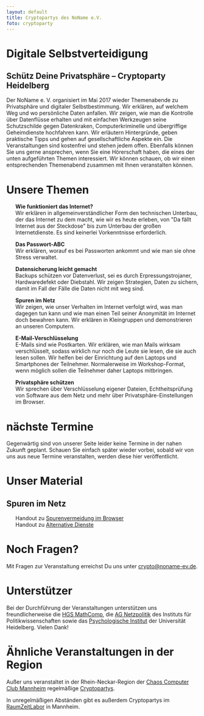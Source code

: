 ```yaml
---
layout: default
title: Cryptopartys des NoName e.V.
foto: cryptoparty
---
```


<style>
li {
	list-style: none;
}
</style>

# Digitale Selbstverteidigung
## Schütz Deine Privatsphäre – Cryptoparty Heidelberg

Der NoName e. V. organisiert im Mai 2017 wieder Themen­abende zu Privatsphäre und digitaler Selbstbestimmung. Wir erklären, auf welchem Weg und wo persönliche Daten anfallen. Wir zeigen, wie man die Kontrolle über Datenflüsse erhalten und mit einfachen Werkzeugen seine Schutzschilde gegen Datenkraken, Computerkriminelle und übergriffige Geheimdienste hochfah­ren kann. Wir erläutern Hintergründe, geben praktische Tipps und gehen auf gesellschaftliche Aspekte ein.
Die Veranstaltungen sind kostenfrei und stehen jedem offen.
Ebenfalls können Sie uns gerne ansprechen, wenn Sie eine Hörerschaft haben, die eines der unten aufgeführten Themen interessiert. Wir können schauen, ob wir einen entsprechenden Themenabend zusammen mit Ihnen veranstalten können.


# Unsere Themen

* **Wie funktioniert das Internet?**<br>
Wir erklären in allgemeinverständlicher Form den technischen Unterbau, der das Internet zu dem macht, wie wir es heute erleben, von "Da fällt Internet aus der Steckdose" bis zum Unterbau der großen Internetdienste. Es sind keinerlei Vorkenntnisse erforderlich.

* **Das Passwort-ABC**<br>
Wir erklären, worauf es bei Passworten ankommt und wie man sie ohne Stress verwaltet.

* **Datensicherung leicht gemacht**<br>
Backups schützen vor Datenverlust, sei es durch Erpressungstrojaner, Hardwaredefekt oder Diebstahl.
Wir zeigen Strategien, Daten zu sichern, damit im Fall der Fälle die Daten nicht mit weg sind.

* **Spuren im Netz**<br>
Wir zeigen, wie unser Verhalten im Internet verfolgt wird, was man dagegen tun kann und wie man einen Teil seiner Anonymität im Internet doch bewahren kann.
Wir erklären in Kleingruppen und demonstrieren an unseren Computern.

* **E-Mail-Verschlüsselung**<br>
E-Mails sind wie Postkarten. Wir erklären, wie man Mails wirksam verschlüsselt, sodass wirklich nur noch die Leute sie lesen, die sie auch lesen sollen.
Wir helfen bei der Einrichtung auf den Laptops und Smartphones der Teilnehmer. Normalerweise im Workshop-Format, wenn möglich sollen die Teilnehmer daher Laptops mitbringen.

* **Privatsphäre schützen**<br>
Wir sprechen über Verschlüsselung eigener Dateien, Echtheitsprüfung von Software aus dem Netz und mehr über Privatsphäre-Einstellungen im Browser.


# nächste Termine

Gegenwärtig sind von unserer Seite leider keine Termine in der nahen Zukunft geplant. Schauen Sie einfach später wieder vorbei, sobald wir von uns aus neue Termine veranstalten, werden diese hier veröffentlicht.


# Unser Material

## Spuren im Netz
* Handout zu [Spurenvermeidung im Browser](cryptoparty/spurenvermeidung_browser.pdf)
* Handout zu [Alternative Dienste](cryptoparty/alternative_dienste.pdf)


# Noch Fragen?

Mit Fragen zur Veranstaltung erreichst Du uns unter [crypto@noname-ev.de](mailto:crypto@noname-ev.de).


# Unterstützer

Bei der Durchführung der Veranstaltungen unterstützen uns freundlicherweise die [HGS MathComp](http://www.mathcomp.uni-heidelberg.de/), die [AG Netzpolitik](https://www.uni-heidelberg.de/politikwissenschaften/forschung/netzpolitik/ag/index.html) des Instituts für Politikwissenschaften sowie das [Psychologische Institut](http://www.psychologie.uni-heidelberg.de/) der Universität Heidelberg. Vielen Dank!


# Ähnliche Veranstaltungen in der Region

Außer uns veranstaltet in der Rhein-Neckar-Region der [Chaos Computer Club Mannheim](https://www.ccc-mannheim.de) regelmäßige [Cryptopartys](https://www.ccc-mannheim.de/wiki/Cryptoparty).

In unregelmäßigen Abständen gibt es außerdem Cryptopartys im [RaumZeitLabor](https://raumzeitlabor.de/) in Mannheim.

